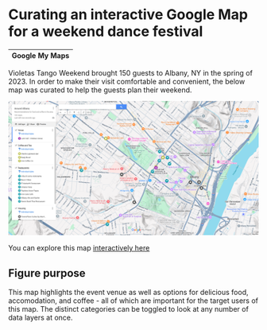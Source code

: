 # Curating an interactive Google Map for a weekend dance festival
| Google My Maps | 
| - |

Violetas Tango Weekend brought 150 guests to Albany, NY in the spring of 2023. In order to make their visit comfortable and convenient, the below map was curated to help the guests plan their weekend.

![Around Albany](/assets/AroundAlbany.png)

You can explore this map [interactively here](https://www.google.com/maps/d/u/0/edit?mid=1xmjuCl1qbUg7AACU37NwCa5K9WECpJPo&usp=sharing)

## Figure purpose
This map highlights the event venue as well as options for delicious food, accomodation, and coffee - all of which are important for the target users of this map. The distinct categories can be toggled to look at any number of data layers at once.
